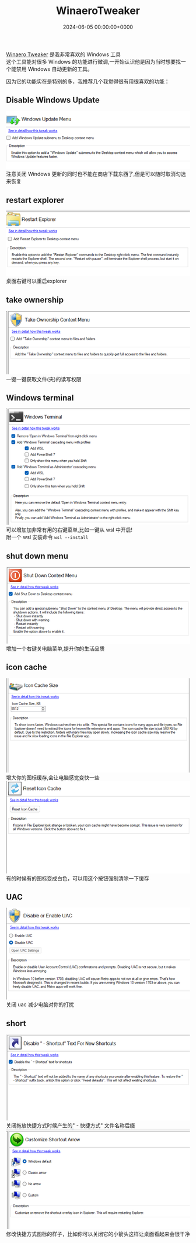 ﻿---
title: WinaeroTweaker # 标题
slug: WinaeroTweaker # url(注释掉 和标题相同)
image: winareotweaker.png # 头图，注释掉，否则会有一个难看的呃加载不出来的图片
# description: xxxx # 描述小字(注释掉 不显示描述)

date: 2024-06-05 00:00:00+0000 # 日期时间，如果时间未到，post 不会显示(注释掉 不显示日期)
# weight: 1 # 权重越小，放到越前面   (注释掉 日期排序)

# tags: # 只能在侧面看到的标签,会显示在文章的底部
#     - TAG A
#     - TAG B
# categories: #会显示在 post 上面的分类
#     - themes
#     - syntax
---

[Winaero Tweaker](https://winaero.com/download.php?view.1796) 是我非常喜欢的 Windows 工具  
这个工具能对很多 Windows 的功能进行微调,一开始认识他是因为当时想要找一个能禁用 Windows 自动更新的工具。

因为它的功能实在是特别的多，我推荐几个我觉得很有用很喜欢的功能：

## Disable Windows Update
![](https://raw.githubusercontent.com/cornradio/imgs/main/Clip_2024-06-05_22-33-13.png)
注意关闭 Windows 更新的同时也不能在商店下载东西了,但是可以随时取消勾选来恢复

## restart explorer 
![](https://raw.githubusercontent.com/cornradio/imgs/main/Clip_2024-06-05_22-21-43.png)
桌面右键可以重启explorer

## take ownership
![](https://raw.githubusercontent.com/cornradio/imgs/main/Clip_2024-06-05_22-23-22.png)
一键一键获取文件(夹)的读写权限

## Windows terminal
![](https://raw.githubusercontent.com/cornradio/imgs/main/Clip_2024-06-05_22-30-02.png)
可以增加加非常有用的右键菜单,比如一键从 wsl 中开启!  
附一个 wsl 安装命令
`wsl --install`

## shut down menu
![](https://raw.githubusercontent.com/cornradio/imgs/main/Clip_2024-06-05_22-32-00.png)
增加一个右键关电脑菜单,提升你的生活品质

## icon cache
![](https://raw.githubusercontent.com/cornradio/imgs/main/Clip_2024-06-05_22-35-47.png)
增大你的图标缓存,会让电脑感觉变快一些
![](https://raw.githubusercontent.com/cornradio/imgs/main/Clip_2024-06-05_22-42-00.png)
有的时候有的图标变成白色，可以用这个按钮强制清除一下缓存

## UAC
![](https://raw.githubusercontent.com/cornradio/imgs/main/Clip_2024-06-05_22-38-01.png)
关闭 uac 减少电脑对你的打扰

## short 
![](https://raw.githubusercontent.com/cornradio/imgs/main/Clip_2024-06-05_22-38-54.png)
关闭拖放快捷方式时候产生的" - 快捷方式" 文件名称后缀  
![](https://raw.githubusercontent.com/cornradio/imgs/main/Clip_2024-06-05_22-40-06.png)
修改快捷方式图标的样子，比如你可以关闭它的小箭头这样让桌面看起来会很干净
